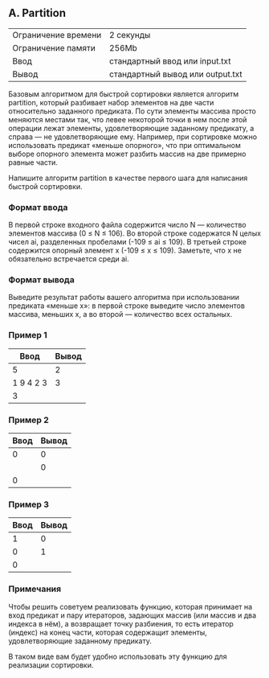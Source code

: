## A. Partition

| | |
|------------|------------|
| Ограничение времени |	2 секунды |
| Ограничение памяти |	256Mb |
| Ввод |	стандартный ввод или input.txt |
| Вывод |	стандартный вывод или output.txt |

Базовым алгоритмом для быстрой сортировки является алгоритм partition, который разбивает набор элементов на две части относительно заданного предиката.
По сути элементы массива просто меняются местами так, что левее некоторой точки в нем после этой операции лежат элементы, удовлетворяющие заданному предикату, а справа — не удовлетворяющие ему.
Например, при сортировке можно использовать предикат «меньше опорного», что при оптимальном выборе опорного элемента может разбить массив на две примерно равные части.

Напишите алгоритм partition в качестве первого шага для написания быстрой сортировки.

### Формат ввода
В первой строке входного файла содержится число N — количество элементов массива (0 ≤ N ≤ 106).
Во второй строке содержатся N целых чисел ai, разделенных пробелами (-109 ≤ ai ≤ 109).
В третьей строке содержится опорный элемент x (-109 ≤ x ≤ 109).
Заметьте, что x не обязательно встречается среди ai.

### Формат вывода
Выведите результат работы вашего алгоритма при использовании предиката «меньше x»: в первой строке выведите число элементов массива, меньших x, а во второй — количество всех остальных.

### Пример 1
| Ввод | Вывод |
| ---- | ----- |
| 5 | 2 |
| 1 9 4 2 3 | 3 |
| 3 |

### Пример 2
| Ввод | Вывод |
| ---- | ----- |
| 0 | 0 |
|  | 0 |
| 0 |

### Пример 3
| Ввод | Вывод |
| ---- | ----- |
| 1 | 0 |
| 0 | 1 |
| 0 |

### Примечания
Чтобы решить советуем реализовать функцию, которая принимает на вход предикат и пару итераторов, задающих массив (или массив и два индекса в нём), а возвращает точку разбиения, то есть итератор (индекс) на конец части, которая содержащит элементы, удовлетворяющие заданному предикату.

В таком виде вам будет удобно использовать эту функцию для реализации сортировки.
